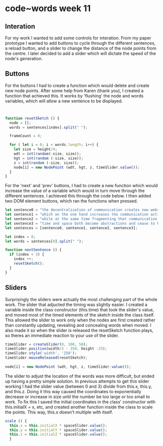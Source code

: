 # code~words week 11
## Interation
For my work I wanted to add some controls for interation. From my paper prototype I wanted to add buttons to cycle through the different sentences, a reload button, and a slider to change the distance of the node points from the centre. I later decided to add a slider which will dictate the speed of the node's generation.

## Buttons
For the buttons I had to create a function which would delete and create new node points. After some help from Karen (thank you), I created a function that achieved this. It works by 'flushing' the node and words variables, which will allow a new sentence to be displayed.
``` javascript


function resetSketch () {
  node = [];
  words = sentences[index].split(" ");

  frameCount = 0;

  for ( let i = 0; i < words.length; i++) {
    let size = height/4;
    wdt = int(random(-size, size));
    hgt = int(random (-size, size));
    z = int(random (-size, size));
    node[i] = new NodePoint (wdt, hgt, z, timeSlider.value());
  }
}
```
For the 'next' and 'prev' buttons, I had to create a new function which would increase the value of a variable which would in turn move through the different sentences. I achieved this through the code below. I then added two DOM element buttons, which ran the functions when pressed.

``` javascript
let sentence0 = "the decentralization of communication creates new webs of potential interaction between atomized individuals"; 
let sentence1 = "which on the one hand increases the communication activities carried out";
let sentence2 = "while at the same time fragmenting that communication into more numerous communications of shorter duration"; 
let sentence3 = "time and space both become abstractions and cease to have meaning or value in themselves";
let sentences = [sentence0, sentence1, sentence2, sentence3];

let index = 0;
let words = sentences[0].split(" ");

function nextSentence () {
  if (index < 3) {
    index ++;
    resetSketch();
  }
}
```
## Sliders
Surprisingly the sliders were actually the most challenging part of the whole work. The slider that adjucted the timing was slightly easier. I created a variable inside the class constructor (this.time) that took the slider's value, and moved most of the timed elements of the sketch inside the class itself. This allowed the slider to work only when the nodes are first created rather than constantly updating, revealing and concealing words when moved. I also made it so when the slider is released the resetSketch function plays, so theres an immediate reaction to your use of the slider.
``` javascript
timeSlider = createSlider(0, 100, 50);
timeSlider.position(width/2 - 350, height -25);
timeSlider.style('width', '250');
timeSlider.mouseReleased(resetSketch);
  
node[i] = new NodePoint (wdt, hgt, z, timeSlider.value());
```
The slider to adjust the location of the words was more difficult, but ended up having a pretty simple solution. In previous attempts to get this slider working I had the slider value (between 0 and 3) divide from this.x, this.y, and this.z. Doing it this way caused the coordinates to exponentially decrease or increase in size until the number be too large or too small to work. To fix this I saved the initial coordinates in the class' constructor with this.initialX = x, etc, and created another function inside the class to scale the points. This way, this.x doesn't multiple with itself.
``` javascript
scale () {
  this.x = this.initialX * spaceSlider.value(); 
  this.y = this.initialY * spaceSlider.value();
  this.z = this.initialZ * spaceSlider.value(); 
  }
```

